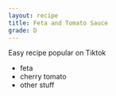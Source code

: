 ```yaml
---
layout: recipe
title: Feta and Tomato Sauce
grade: D
---
```


Easy recipe popular on Tiktok
<!-- stub -->
- feta
- cherry tomato
- other stuff
<!-- endstub -->